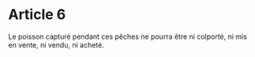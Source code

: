 # Article 6

Le poisson capturé pendant ces pêches ne pourra être ni colporté, ni mis en vente, ni vendu, ni acheté.
